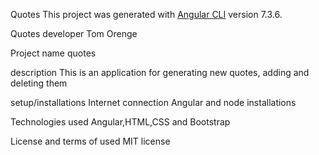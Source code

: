  Quotes
This project was generated with [Angular CLI](https://github.com/angular/angular-cli) version 7.3.6.

Quotes developer
Tom Orenge

Project name
quotes

description
This is an application for generating new quotes, adding and deleting them

setup/installations
Internet connection
Angular and node installations

Technologies used
Angular,HTML,CSS and Bootstrap

License and terms of used
MIT license
